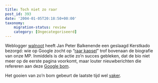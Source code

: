 ```yaml
---
title: Toch niet zo raar
post_id: 393
date: '2004-01-05T20:18:50+00:00'
taxonomy:
    migration-status: review
    category: [Ongecategoriseerd]
---
```

Weblogger [walnoot](http://www.walnoot.com/) heeft Jan Peter Balkenende een geslaagd Kerstkado bezorgd: wie op Google zocht op “[raar kapsel](http://www.regering.nl/bewindslieden/kabinet/ministers/mpbalkenendecv.jsp?ComponentID=17241&SourcePageID=17346)” trof bovenaan de biografie van onze MP. Inmiddels is de actie zo’n succes gebleken, dat de bio niet meer op de eerste pagina voorkomt, maar louter nieuwberichten die refereren aan deze [Google bom](http://www.google.nl/search?q=raar+kapsel).

Het gooien van zo’n bom gebeurt de laatste tijd wel [vaker](/2003/12/12/miserable-failure/).